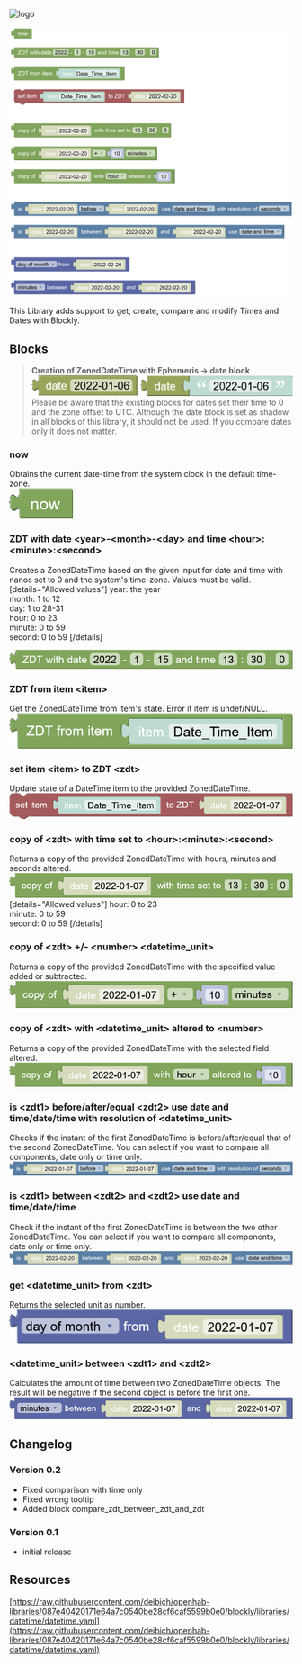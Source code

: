 ![logo](https://www.openhab.org/iconsets/classic/time.png)

![screenshot|579x499, 75%](images/block_screenshot.png)

This Library adds support to get, create, compare and modify Times and Dates with Blockly.

## Blocks
> **Creation of ZonedDateTime with Ephemeris -> date block**  
> ![oh_date|527x42](images/oh_date.png)  
> Please be aware that the existing blocks for dates set their time to 0 and the zone offset to UTC. Although the date block is set as shadow in all blocks of this library, it should not be used. If you compare dates only it does not matter.

### now
Obtains the current date-time from the system clock in the default time-zone.  
![get_zdt_now|113x54, 50%](images/get_zdt_now.png)

### ZDT with date \<year\>-\<month\>-\<day\> and time \<hour\>:\<minute\>:\<second\>
Creates a ZonedDateTime based on the given input for date and time with nanos set to 0 and the system's time-zone. Values must be valid.  
[details="Allowed values"]
year: the year  
month: 1 to 12  
day: 1 to 28-31  
hour: 0 to 23  
minute: 0 to 59  
second: 0 to 59
[/details]  


![get_zdt_from_date_and_time_fields|690x46, 50%](images/get_zdt_from_date_and_time_fields.png)

### ZDT from item \<item\>
Get the ZonedDateTime from item's state. Error if item is undef/NULL.  
![get_zdt_from_oh_item|613x76, 50%](images/get_zdt_from_oh_item.png)

### set item \<item\> to ZDT \<zdt\>
Update state of a DateTime item to the provided ZonedDateTime.  
![set_datetime_item_state_to_zdt|690x63, 50%](images/set_datetime_item_state_to_zdt.png)

### copy of \<zdt\> with time set to \<hour\>:\<minute\>:\<second\>
Returns a copy of the provided ZonedDateTime with hours, minutes and seconds altered.  
![zdt_set_time_with_fields|690x60, 50%](images/zdt_set_time_with_fields.png)
[details="Allowed values"]
hour: 0 to 23  
minute: 0 to 59  
second: 0 to 59
[/details]


### copy of \<zdt\> +/- \<number\> \<datetime_unit\>
Returns a copy of the provided ZonedDateTime with the specified value added or subtracted.  
![zdt_add_unit_to_zdt|690x66, 50%](images/zdt_add_unit_to_zdt.png)

### copy of \<zdt\> with \<datetime_unit\> altered to \<number\>
Returns a copy of the provided ZonedDateTime with the selected field altered.  
![get_zdt_with_altered_unit|690x59, 50%](images/get_zdt_with_altered_unit.png)

### is \<zdt1\> before/after/equal \<zdt2\> use date and time/date/time with resolution of \<datetime_unit\>
Checks if the instant of the first ZonedDateTime is before/after/equal that of the second ZonedDateTime. You can select if you want to compare all components, date only or time only. 
![compare_zdt_with_zdt|690x34, 75%](images/compare_zdt_with_zdt.png)

### is \<zdt1\> between \<zdt2\> and \<zdt2\> use date and time/date/time
Check if the instant of the first ZonedDateTime is between the two other ZonedDateTime. You can select if you want to compare all components, date only or time only. 
![compare_zdt_between_zdt_and_zdt| 75%](images/compare_zdt_between_zdt_and_zdt.png)

### get \<datetime_unit\> from \<zdt\>
Returns the selected unit as number.  
![get_zdt_component|641x76, 50%](images/get_zdt_component.png)

### \<datetime_unit\> between \<zdt1\> and \<zdt2\>
Calculates the amount of time between two ZonedDateTime objects. The result will be negative if the second object is before the first one.  
![units_between_two_zdt|690x52, 50%](images/units_between_two_zdt.png)

## Changelog
### Version 0.2
- Fixed comparison with time only
- Fixed wrong tooltip
- Added block compare_zdt_between_zdt_and_zdt
### Version 0.1
- initial release

## Resources
[https://raw.githubusercontent.com/deibich/openhab-libraries/087e40420171e64a7c0540be28cf6caf5599b0e0/blockly/libraries/datetime/datetime.yaml](https://raw.githubusercontent.com/deibich/openhab-libraries/087e40420171e64a7c0540be28cf6caf5599b0e0/blockly/libraries/datetime/datetime.yaml)